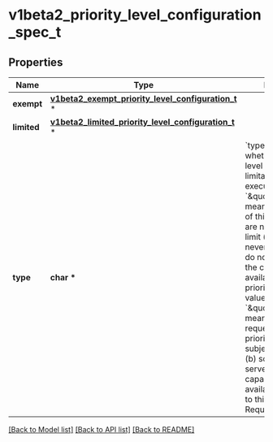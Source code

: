 # v1beta2_priority_level_configuration_spec_t

## Properties
Name | Type | Description | Notes
------------ | ------------- | ------------- | -------------
**exempt** | [**v1beta2_exempt_priority_level_configuration_t**](v1beta2_exempt_priority_level_configuration.md) \* |  | [optional] 
**limited** | [**v1beta2_limited_priority_level_configuration_t**](v1beta2_limited_priority_level_configuration.md) \* |  | [optional] 
**type** | **char \*** | &#x60;type&#x60; indicates whether this priority level is subject to limitation on request execution.  A value of &#x60;\&quot;Exempt\&quot;&#x60; means that requests of this priority level are not subject to a limit (and thus are never queued) and do not detract from the capacity made available to other priority levels.  A value of &#x60;\&quot;Limited\&quot;&#x60; means that (a) requests of this priority level _are_ subject to limits and (b) some of the server&#39;s limited capacity is made available exclusively to this priority level. Required. | 

[[Back to Model list]](../README.md#documentation-for-models) [[Back to API list]](../README.md#documentation-for-api-endpoints) [[Back to README]](../README.md)


